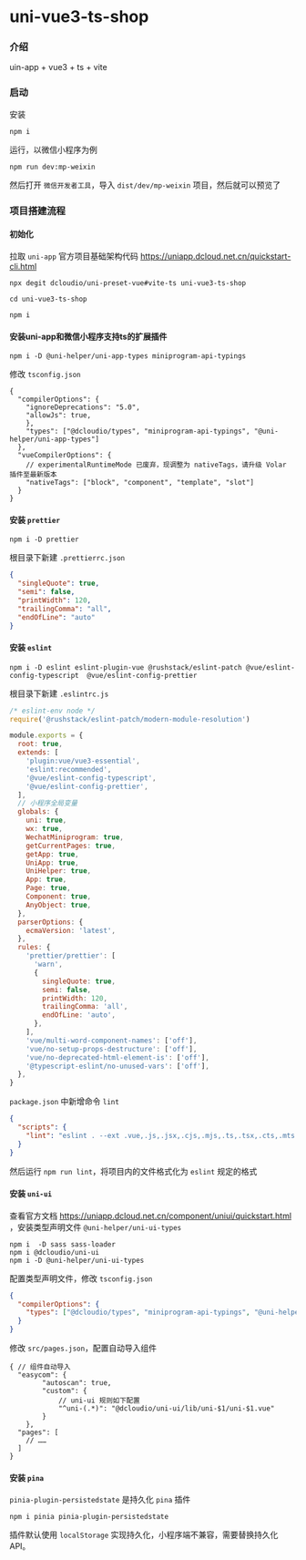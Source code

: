 # uni-vue3-ts-shop

### 介绍

uin-app + vue3 + ts + vite

### 启动

安装
```shell
npm i
```

运行，以微信小程序为例

```shell
npm run dev:mp-weixin
```

然后打开 `微信开发者工具`，导入 `dist/dev/mp-weixin` 项目，然后就可以预览了

### 项目搭建流程

#### 初始化

拉取 `uni-app` 官方项目基础架构代码 https://uniapp.dcloud.net.cn/quickstart-cli.html
```shell
npx degit dcloudio/uni-preset-vue#vite-ts uni-vue3-ts-shop

cd uni-vue3-ts-shop

npm i
```
#### 安装uni-app和微信小程序支持ts的扩展插件

```shell
npm i -D @uni-helper/uni-app-types miniprogram-api-typings
```

修改 `tsconfig.json`
```jsonc
{
  "compilerOptions": {
    "ignoreDeprecations": "5.0",
    "allowJs": true,
    },
    "types": ["@dcloudio/types", "miniprogram-api-typings", "@uni-helper/uni-app-types"]
  },
  "vueCompilerOptions": {
    // experimentalRuntimeMode 已废弃，现调整为 nativeTags，请升级 Volar 插件至最新版本
    "nativeTags": ["block", "component", "template", "slot"]
  }
}
```

#### 安装 `prettier`
```shell
npm i -D prettier
```

根目录下新建 `.prettierrc.json`
```json
{
  "singleQuote": true,
  "semi": false,
  "printWidth": 120,
  "trailingComma": "all",
  "endOfLine": "auto"
}
```

#### 安装 `eslint`

```shell
npm i -D eslint eslint-plugin-vue @rushstack/eslint-patch @vue/eslint-config-typescript  @vue/eslint-config-prettier
```

根目录下新建 `.eslintrc.js`
```js
/* eslint-env node */
require('@rushstack/eslint-patch/modern-module-resolution')

module.exports = {
  root: true,
  extends: [
    'plugin:vue/vue3-essential',
    'eslint:recommended',
    '@vue/eslint-config-typescript',
    '@vue/eslint-config-prettier',
  ],
  // 小程序全局变量
  globals: {
    uni: true,
    wx: true,
    WechatMiniprogram: true,
    getCurrentPages: true,
    getApp: true,
    UniApp: true,
    UniHelper: true,
    App: true,
    Page: true,
    Component: true,
    AnyObject: true,
  },
  parserOptions: {
    ecmaVersion: 'latest',
  },
  rules: {
    'prettier/prettier': [
      'warn',
      {
        singleQuote: true,
        semi: false,
        printWidth: 120,
        trailingComma: 'all',
        endOfLine: 'auto',
      },
    ],
    'vue/multi-word-component-names': ['off'],
    'vue/no-setup-props-destructure': ['off'],
    'vue/no-deprecated-html-element-is': ['off'],
    '@typescript-eslint/no-unused-vars': ['off'],
  },
}
```

`package.json` 中新增命令 `lint`
```json
{
  "scripts": {
    "lint": "eslint . --ext .vue,.js,.jsx,.cjs,.mjs,.ts,.tsx,.cts,.mts --fix --ignore-path .gitignore"
  }
}
```

然后运行 `npm run lint`，将项目内的文件格式化为 `eslint` 规定的格式

#### 安装 `uni-ui`
查看官方文档 https://uniapp.dcloud.net.cn/component/uniui/quickstart.html ，安装类型声明文件 `@uni-helper/uni-ui-types`
```shell
npm i  -D sass sass-loader
npm i @dcloudio/uni-ui
npm i -D @uni-helper/uni-ui-types
```

配置类型声明文件，修改 `tsconfig.json`
```json
{
  "compilerOptions": {
    "types": ["@dcloudio/types", "miniprogram-api-typings", "@uni-helper/uni-app-types", "@uni-helper/uni-ui-types"]
  }
}
```

修改 `src/pages.json`，配置自动导入组件
```jsonc
{ // 组件自动导入
  "easycom": {
		"autoscan": true,
		"custom": {
			// uni-ui 规则如下配置  
			"^uni-(.*)": "@dcloudio/uni-ui/lib/uni-$1/uni-$1.vue" 
		}
	},
  "pages": [
    // ……
  ]
}
```

#### 安装 `pina`
`pinia-plugin-persistedstate` 是持久化 `pina` 插件
```shell
npm i pinia pinia-plugin-persistedstate
```


插件默认使用 `localStorage` 实现持久化，小程序端不兼容，需要替换持久化API。